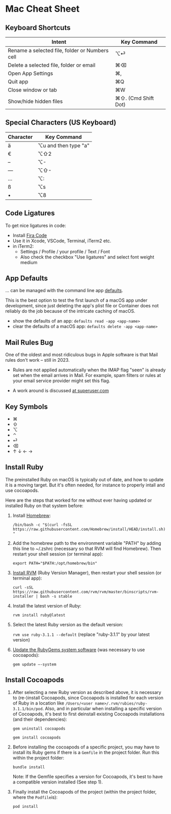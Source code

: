 # Mac Cheat Sheet

## Keyboard Shortcuts

| Intent | Key Command |
| --------- | ----------- |
| Rename a selected file, folder or Numbers cell | ⌥⏎ |
| Delete a selected file, folder or email | ⌘⌫ |
| Open App Settings | ⌘, |
| Quit app | ⌘Q |
| Close window or tab | ⌘W |
| Show/hide hidden files | ⌘⇧. (Cmd Shift Dot) |

## Special Characters (US Keyboard)

| Character | Key Command          |
| --------- | -------------------- |
| ä         | ⌥u and then type "a" |
| €         | ⌥⇧2                  |
| –         | ⌥-                   |
| —         | ⌥⇧-                  |
| …         | ⌥:                   |
| ß         | ⌥s                   |
| •         | ⌥8                   |

## Code Ligatures

To get nice ligatures in code:

* Install [Fira Code](https://fonts.google.com/specimen/Fira+Code)
* Use it in Xcode, VSCode, Terminal, iTerm2 etc.
* in iTerm2:
  * Settings / Profile / your profile / Text / Font
  * Also check the checkbox "Use ligatures" and select font weight medium

## App Defaults

... can be managed with the command line app [defaults](https://support.apple.com/en-gb/guide/terminal/apda49a1bb2-577e-4721-8f25-ffc0836f6997/mac).

This is the best option to test the first launch of a macOS app under development, since just deleting the app's plist file or Container does not reliably do the job because of the intricate caching of macOS.

* show the defaults of an app: `defaults read -app <app-name>`
* clear the defaults of a macOS app: `defaults delete -app <app-name>`

## Mail Rules Bug

One of the oldest and most ridiculous bugs in Apple software is that Mail rules don't work – still in 2023.

* Rules are not applied automatically when the IMAP flag "seen" is already set when the email arrives in Mail. For example, spam filters or rules at your email service provider might set this flag.

* A work around is discussed [at superuser.com](https://superuser.com/questions/33177/apple-mail-doesnt-apply-rules-unless-i-choose-apply-rules-manually)

## Key Symbols

* ⌘
* ⇧
* ⌥
* ⌃
* ⏎
* ⌫
* ↑ ↓ ← →

## Install Ruby

The preinstalled Ruby on macOS is typically out of date, and how to update it is a moving target. But it's often needed, for instance to properly intall and use cocoapods.

Here are the steps that worked for me without ever having updated or installed Ruby on that system before:

1. Install [Homebrew](https://brew.sh):

    `/bin/bash -c "$(curl -fsSL https://raw.githubusercontent.com/Homebrew/install/HEAD/install.sh)"`
2. Add the homebrew path to the environment variable "PATH" by adding this line to ~/.zshrc (necessary so that RVM will find Homebrew). Then restart your shell session (or terminal app):

    `export PATH="$PATH:/opt/homebrew/bin"`

3. [Install RVM](https://stackoverflow.com/questions/38194032/how-can-i-update-ruby-version-2-0-0-to-the-latest-version-in-mac-os-x-v10-10-yo) (Ruby Version Manager), then restart your shell session (or terminal app):

    `curl -sSL https://raw.githubusercontent.com/rvm/rvm/master/binscripts/rvm-installer | bash -s stable`

4. Install the latest version of Ruby:

    `rvm install ruby@latest`

5. Select the latest Ruby version as the default version:

    `rvm use ruby-3.1.1 --default` (replace "ruby-3.1.1" by your latest version)

6. [Update the RubyGems system software](https://stackoverflow.com/questions/60631953/warning-the-running-version-of-bundler-is-older-than-the-version-that-created-t) (was necessary to use cocoapods):

    `gem update —-system`

## Install Cocoapods

1. After selecting a new Ruby version as described above, it is necessary to (re-)install Cocoapods, since Cocoapods is installed for each version of Ruby in a location like `/Users/<user name>/.rvm/rubies/ruby-3.1.1/bin/pod`. Also, and in particular when installing a specific version of Cocoapods, it's best to first deinstall existing Cocoapods installations (and their dependencies): 

    `gem uninstall cocoapods` 
    
    `gem install cocoapods`
    
2. Before installing the cocoapods of a specific project, you may have to install its Ruby gems if there is a `Gemfile` in the project folder. Run this within the project folder:

    `bundle install`

    Note: If the Gemfile specifies a version for Cocoapods, it's best to have a compatible version installed (See step 1).

3. Finally install the Cocoapods of the project (within the project folder, where the `Podfile`is):

    `pod install`